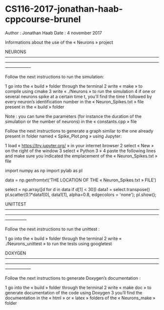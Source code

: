 # CS116-2017-jonathan-haab-cppcourse-brunel

Author : Jonathan Haab 
Date : 4 november 2017

Informations about the use of the « Neurons » project

NEURONS——————————————————————————————————————————————————————————————————————————————

Follow the next instructions to run the simulation:

1	go into the « build » folder through the terminal
2	write « make » to compile using cmake
3	write « ./Neurons » to run the simulation
4	if one or several neurons spike at a certain time t, you’ll find the time t 	followed by every neuron’s identification number in the « Neuron_Spikes.txt » 	file present in the « build » folder

Note : you can tune the parameters (for instance the duration of the simulation or 		the number of neurons) in the « constants.cpp » file

Follow the next instructions to generate a graph similar to the one already present 	in folder named « Spike_Plot.png » using Jupyter:

1	load « https://try.jupyter.org/ » in your internet browser
2	select « New » on the right of the window
3	select « Python 3 »
4	paste the following lines and make sure you indicated the emplacement of the 	« Neuron_Spikes.txt » file

import numpy as np
import pylab as pl

data = np.genfromtxt(‘THE LOCATION OF THE « Neuron_Spikes.txt » FILE’)


select = np.array([d for d in data if d[1] < 30])
data1 = select.transpose()
pl.scatter(0.1*data1[0], data1[1], alpha=0.8, edgecolors = 'none');
pl.show();


UNITTEST—————————————————————————————————————————————————————————————————————————————

Follow the next instructions to run the unittest :

1	go into the « build » folder through the terminal
2	write « ./Neurons_unittest » to run the tests using googletest

DOXYGEN——————————————————————————————————————————————————————————————————————————————

Follow the next instructions to generate Doxygen’s documentation :

1	go into the « build » folder through the terminal
2	write « make doc » to generate documentation of the code using Doxygen
3 you’ll find the documentation in the « html » or « latex » folders of the « Neurons_make » folder
